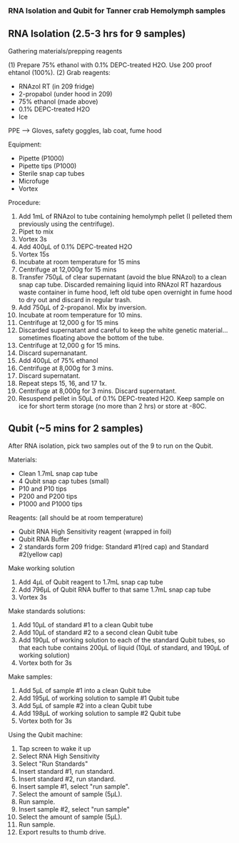 ### RNA Isolation and Qubit for Tanner crab Hemolymph samples
## RNA Isolation (2.5-3 hrs for 9 samples)

Gathering materials/prepping reagents

(1) Prepare 75% ethanol with 0.1% DEPC-treated H2O. Use 200 proof ehtanol (100%). 
(2) Grab reagents:
- RNAzol RT (in 209 fridge)
- 2-propabol (under hood in 209)
- 75% ethanol (made above)
- 0.1% DEPC-treated H2O
- Ice

PPE --> Gloves, safety goggles, lab coat, fume hood

Equipment:
- Pipette (P1000)
- Pipette tips (P1000)
- Sterile snap cap tubes
- Microfuge
- Vortex

Procedure:
1. Add 1mL of RNAzol to tube containing hemolymph pellet (I pelleted them previously using the centrifuge).
2. Pipet to mix
3. Vortex 3s
4. Add 400µL of 0.1% DEPC-treated H2O
5. Vortex 15s
6. Incubate at room temperature for 15 mins
7. Centrifuge at 12,000g for 15 mins
8. Transfer 750µL of clear supernatant (avoid the blue RNAzol) to a clean snap cap tube. Discarded remaining liquid into RNAzol RT hazardous waste container in fume hood, left old tube open overnight in fume hood to dry out and discard in regular trash.
9. Add 750µL of 2-propanol. Mix by inversion.
10. Incubate at room temperature for 10 mins.
11. Centrifuge at 12,000 g for 15 mins
12. Discarded supernatant and careful to keep the white genetic material... sometimes floating above the bottom of the tube.
13. Centrifuge at 12,000 g for 15 mins.
14. Discard supernanatant.
15. Add 400µL of 75% ethanol 
16. Centrifuge at 8,000g for 3 mins.
17. Discard supernatant.
18. Repeat steps 15, 16, and 17 1x.
19. Centrifuge at 8,000g for 3 mins. Discard supernatant.
20. Resuspend pellet in 50µL of 0.1% DEPC-treated H2O.
Keep sample on ice for short term storage (no more than 2 hrs) or store at -80C.

## Qubit (~5 mins for 2 samples)
After RNA isolation, pick two samples out of the 9 to run on the Qubit.

Materials:
- Clean 1.7mL snap cap tube
- 4 Qubit snap cap tubes (small)
- P10 and P10 tips
- P200 and P200 tips
- P1000 and P1000 tips

Reagents: (all should be at room temperature)
- Qubit RNA High Sensitivity reagent (wrapped in foil)
- Qubit RNA Buffer
- 2 standards form 209 fridge: Standard #1(red cap) and Standard #2(yellow cap)

Make working solution
1. Add 4µL of Qubit reagent to 1.7mL snap cap tube
2. Add 796µL of Qubit RNA buffer to that same 1.7mL snap cap tube
3. Vortex 3s

Make standards solutions:
1. Add 10µL of standard #1 to a clean Qubit tube
2. Add 10µL of standard #2 to a second clean Qubit tube
3. Add 190µL of working solution to each of the standard Qubit tubes, so that each tube contains 200µL of liquid (10µL of standard, and 190µL of working solution)
4. Vortex both for 3s

Make samples:
1. Add 5µL of sample #1 into a clean Qubit tube
2. Add 195µL of working solution to sample #1 Qubit tube
3. Add 5µL of sample #2 into a clean Qubit tube
4. Add 198µL of working solution to sample #2 Qubit tube
5. Vortex both for 3s

Using the Qubit machine:
1. Tap screen to wake it up
2. Select RNA High Sensitivity
3. Select "Run Standards"
4. Insert standard #1, run standard.
5. Insert standard #2, run standard.
6. Insert sample #1, select "run sample".
7. Select the amount of sample (5µL).
8. Run sample.
9. Insert sample #2, select "run sample"
10. Select the amount of sample (5µL).
11. Run sample.
12. Export results to thumb drive.

